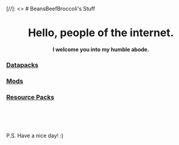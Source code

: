 [//]: <> # BeansBeefBroccoli's Stuff

<h1 align="center">Hello, people of the internet.</h1>

<p align="center"><b>I welcome you into my humble abode.</b></p>

### [Datapacks](datapacks)

### [Mods](mods)

### [Resource Packs](resource-packs)
\
\
\
\
P.S.
Have a nice day! :)
